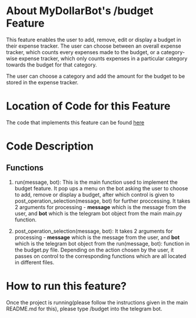 # About MyDollarBot's /budget Feature
This feature enables the user to add, remove, edit or display a budget in their expense tracker. The user can choose between an overall expense tracker, which counts every expenses made to the budget, or a category-wise expense tracker, which only counts expenses in a particular category towards the budget for that category.

The user can choose a category and add the amount for the budget to be stored in the expense tracker.

# Location of Code for this Feature
The code that implements this feature can be found [here](https://github.com/sak007/MyDollarBot-BOTGo/blob/main/code/budget.py)

# Code Description
## Functions

1. run(message, bot):
This is the main function used to implement the budget feature. It pop ups a menu on the bot asking the user to choose to add, remove or display a budget, after which control is given to post_operation_selection(message, bot) for further proccessing. It takes 2 arguments for processing - **message** which is the message from the user, and **bot** which is the telegram bot object from the main main.py function.

2. post_operation_selection(message, bot):
It takes 2 arguments for processing - **message** which is the message from the user, and **bot** which is the telegram bot object from the run(message, bot): function in the budget.py file. Depending on the action chosen by the user, it passes on control to the corresponding functions which are all located in different files.   


# How to run this feature?
Once the project is running(please follow the instructions given in the main README.md for this), please type /budget into the telegram bot.
